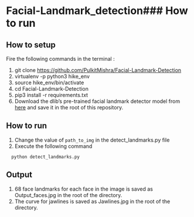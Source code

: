 # Facial-Landmark_detection### How to run

## How to setup

Fire the following commands in the terminal :

1. git clone https://github.com/PulkitMishra/Facial-Landmark-Detection
2. virtualenv -p python3 hike_env
3. source hike_env/bin/activate
4. cd Facial-Landmark-Detection
5. pip3 install -r requirements.txt
6. Download the dlib’s pre-trained facial landmark detector model from [here](http://dlib.net/files/shape_predictor_68_face_landmarks.dat.bz2) and save it in the root of this repository.

## How to run

1. Change the value of `path_to_img` in the detect_landmarks.py file
2. Execute the following command

```
  python detect_landmarks.py
```

## Output

1. 68 face landmarks for each face in the image is saved as Output_faces.jpg in the root of the directory.
2. The curve for jawlines is saved as Jawlines.jpg in the root of the directory.
